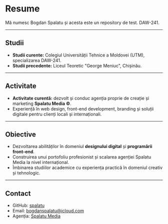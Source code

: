 # Resume
Mă numesc Bogdan Spalatu și acesta este un repository de test. DAW-241.

---

## Studii
- **Studii curente:** Colegiul Universității Tehnice a Moldovei (UTM), specializarea DAW-241.  
- **Studii precedente:** Liceul Teoretic "George Meniuc", Chișinău.  

---

## Activitate
- **Activitate curentă:** dezvolt și conduc agenția proprie de creație și marketing **Spalatu Media ©**.  
- Experiență în web design, front-end development, branding și soluții digitale pentru clienți locali și internaționali.  

---

## Obiective
- Dezvoltarea abilităților în domeniul **designului digital** și **programării front-end**.  
- Construirea unui portofoliu profesionist și scalarea agenției Spalatu Media la nivel internațional.  
- Îmbinarea studiilor academice cu experiența practică în domeniul creativ și tehnologic.  

---

## Contact
- GitHub: [spalatu](https://github.com/spalatu)  
- Email: bogdanspalatu@icloud.com  
- Agenția: [Spalatu Media](https://spalatu.md)